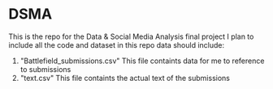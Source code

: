 # DSMA
This is the repo for the Data & Social Media Analysis final project
I plan to include all the code and dataset in this repo
data should include:
  1. "Battlefield_submissions.csv" This file containts data for me to reference to submissions
  2. "text.csv" This file containts the actual text of the submissions

